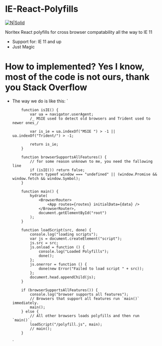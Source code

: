 # IE-React-Polyfills

[![N|Solid](https://www.noritex.com/logo.jpg)](https://www.norite.com/es/)

Noritex React polyfills for cross browser compatability all the way to IE 11

-   Support for: IE 11 and up
-   Just Magic

# How to implemented? Yes I know, most of the code is not ours, thank you Stack Overflow

-   The way we do is like this:
    `
    
            function isIE() {
                var ua = navigator.userAgent;
                /_ MSIE used to detect old browsers and Trident used to newer ones_/

                var is_ie = ua.indexOf("MSIE ") > -1 || ua.indexOf("Trident/") > -1;

                return is_ie;
            }

            function browserSupportsAllFeatures() {
                // for some reason unknown to me, you need the fallowing line
                if (isIE()) return false;
                return typeof window === "undefined" || (window.Promise && window.fetch && window.Symbol);
            }

            function main() {
                hydrate(
                    <BrowserRouter>
                        <App routes={routes} initialData={data} />
                    </BrowserRouter>,
                    document.getElementById("root")
                );
            }

            function loadScript(src, done) {
                console.log("loading scripts");
                var js = document.createElement("script");
                js.src = src;
                js.onload = function () {
                    console.log("Loaded Polyfills");
                    done();
                };
                js.onerror = function () {
                    done(new Error("Failed to load script " + src));
                };
                document.head.appendChild(js);
            }

            if (browserSupportsAllFeatures()) {
                console.log("browser supports all features");
                // Browsers that support all features run `main()` immediately.
                main();
            } else {
                // All other browsers loads polyfills and then run `main()`.
                loadScript("/polyfill.js", main);
                // main();
            }

    `
